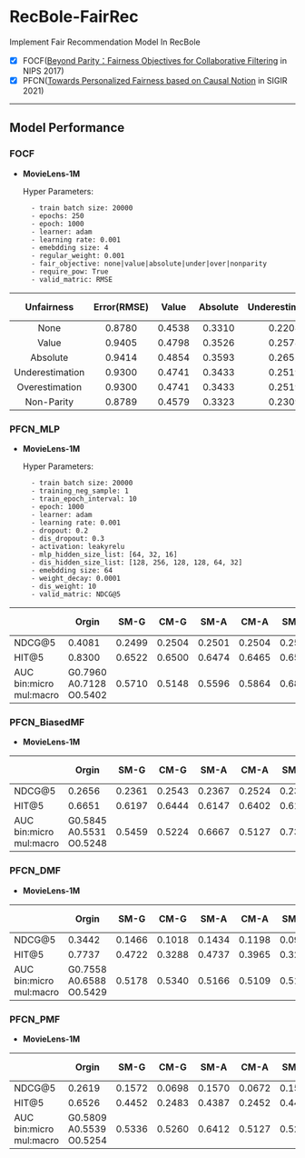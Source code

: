 # RecBole-FairRec
Implement Fair Recommendation Model In RecBole
- [x] FOCF([Beyond Parity：Fairness Objectives for Collaborative Filtering](https://proceedings.neurips.cc/paper/2017/hash/e6384711491713d29bc63fc5eeb5ba4f-Abstract.html) in NIPS 2017)
- [x] PFCN([Towards Personalized Fairness based on Causal Notion](https://dl.acm.org/doi/abs/10.1145/3404835.3462966?casa_token=zzHePKuKP6AAAAAA:YzZp_qUbzsgd3TXWCAGSRAfEHO2oM0_BuWZ5uZlfj_rudqKGYq8douOaZ0GoizxP54jtz3JDFw725xo) in SIGIR 2021)
-------------------------------------------------------------
## Model Performance
### FOCF
- **MovieLens-1M**  
    
    Hyper Parameters:

        - train batch size: 20000
        - epochs: 250
        - epoch: 1000
        - learner: adam
        - learning rate: 0.001 
        - emebdding size: 4  
        - regular_weight: 0.001
        - fair_objective: none|value|absolute|under|over|nonparity
        - require_pow: True
        - valid_matric: RMSE

| Unfairness | Error(RMSE) | Value | Absolute | Underestimation | Overestimation | Non-Parity |
|:-:| :-:| :-: | :-: | :-: | :-: | :-: |
| None | 0.8780 | 0.4538 | 0.3310 | 0.2208 | 0.2330 | 0.0546 |
| Value | 0.9405 | 0.4798 | 0.3526 | 0.2578 | 0.2220 | 0.0645 |
| Absolute |  0.9414 | 0.4854 | 0.3593 | 0.2652 | 0.2202 | 0.1094 |
| Underestimation | 0.9300 | 0.4741 | 0.3433 | 0.2519 | 0.2222 | 0.0525 |
| Overestimation | 0.9300 | 0.4741 | 0.3433 | 0.2519 | 0.2222 | 0.0525 |
| Non-Parity| 0.8789 | 0.4579 | 0.3323 | 0.2309 | 0.2269 | 0.0028 |

### PFCN_MLP
- **MovieLens-1M**

    Hyper Parameters:

        - train batch size: 20000
        - training_neg_sample: 1
        - train_epoch_interval: 10
        - epoch: 1000
        - learner: adam
        - learning rate: 0.001 
        - dropout: 0.2
        - dis_dropout: 0.3
        - activation: leakyrelu
        - mlp_hidden_size_list: [64, 32, 16]
        - dis_hidden_size_list: [128, 256, 128, 128, 64, 32]
        - emebdding size: 64  
        - weight_decay: 0.0001
        - dis_weight: 10
        - valid_matric: NDCG@5

|   | Orgin| SM-G | CM-G  |  SM-A | CM-A  |  SM-O | CM-O | SM-GA | CM-GA | SM-GO | CM-GO | SM-AO | CM-AO | SM-GAO | CM-GAO |
|---|---|---|---|---|---|---|---|---|---|---|---|---|---|---|---|
|  NDCG@5 | 0.4081  | 0.2499 | 0.2504 | 0.2501 | 0.2504 | 0.2509 | 0.2518 | 0.2498 | 0.2521 | 0.2465 | 0.2529  | 0.2489  | 0.2520 |  0.2499 | 0.2520  |
|  HIT@5 | 0.8300 | 0.6522 | 0.6500 | 0.6474 | 0.6465 | 0.6560 | 0.6457 | 0.6530 | 0.6459 | 0.6472 | 0.6512 | 0.6485 | 0.6523 | 0.6563  | 0.6472 |
|  AUC<br/>bin:micro<br/>mul:macro |  G0.7960<br/>A0.7128<br/>O0.5402 | 0.5710  | 0.5148  | 0.5596  | 0.5864 | 0.6813 |  0.5062 |  G0.5057<br/>A0.5967 | G0.5227<br/>A0.6154 | G0.5146<br/>O0.6918  | G0.5140<br/>O0.5111  |  A0.6465<br/>O0.6918 | A0.5805<br/>O0.5209  |  G0.5175<br/>A0.6097<br/>O0.6853 | G0.5111<br/>A0.5372<br/>O0.5084  |


### PFCN_BiasedMF
- **MovieLens-1M**

|   | Orgin| SM-G | CM-G  |  SM-A | CM-A  |  SM-O | CM-O | SM-GA | CM-GA | SM-GO | CM-GO | SM-AO | CM-AO | SM-GAO | CM-GAO |
|---|---|---|---|---|---|---|---|---|---|---|---|---|---|---|---|
|  NDCG@5 |  0.2656 | 0.2361| 0.2543 |0.2367 | 0.2524 | 0.2334 | 0.2506 | 0.2371 | 0.2552 | 0.2306 | 0.2555  | 0.2297  | 0.2540 | 0.2344  | 0.2560  |
|  HIT@5 | 0.6651   | 0.6197| 0.6444 | 0.6147| 0.6402 |0.6101  | 0.6425 |0.6134 | 0.6434 | 0.6126 | 0.6502  |  0.6051 | 0.6444 | 0.6180  | 0.6459  |
|  AUC<br/>bin:micro<br/>mul:macro |  G0.5845<br/>A0.5531<br/>O0.5248 | 0.5459  | 0.5224  | 0.6667 | 0.5127  | 0.7370  | 0.5119  |  G0.5051<br/>A0.6881 | G0.5120<br/>A0.5331 | G0.5398<br/>O0.7316  | G0.5155<br/>O0.5409  |  A0.6933<br/>O0.7238 | A0.5402<br/>O0.5234  | G0.5355<br/>A0.6600<br/>O0.7303  |  G0.5101<br/>A0.5429<br/>O0.5412 |

### PFCN_DMF
- **MovieLens-1M**

|   | Orgin| SM-G | CM-G  |  SM-A | CM-A  |  SM-O | CM-O | SM-GA | CM-GA | SM-GO | CM-GO | SM-AO | CM-AO | SM-GAO | CM-GAO |
|---|---|---|---|---|---|---|---|---|---|---|---|---|---|---|---|
|  NDCG@5 |  0.3442 |0.1466 |0.1018| 0.1434 |0.1198 | 0.0969 | 0.1045 | 0.1463 | 0.1074 | 0.1500 | 0.0952  | 0.1144  | 0.1092 |  0.1454 | 0.1023  |
|  HIT@5 |  0.7737  |0.4722 |0.3288 | 0.4737 |0.3965 | 0.3238 | 0.3555 | 0.4743 |0.3662  | 0.4851 | 0.3224  | 0.3685  | 0.3815 | 0.4672  |  0.3523 |
|  AUC<br/>bin:micro<br/>mul:macro |  G0.7558<br/>A0.6588<br/>O0.5429 | 0.5178  | 0.5340  | 0.5166 | 0.5109  | 0.5118  | 0.5122  |  G0.5121<br/>A0.5050 | G0.5351<br/>A0.5085 | G0.5161<br/>O0.5120  | G0.5217<br/>O0.5065  |  A0.5064<br/>O0.5084 | A0.5147<br/>O0.5159  | G0.5141<br/>A0.5096<br/>O0.5048  |  G0.5152<br/>A0.5136<br/>O0.5307 |

### PFCN_PMF
- **MovieLens-1M**


|   | Orgin| SM-G | CM-G  |  SM-A | CM-A  |  SM-O | CM-O | SM-GA | CM-GA | SM-GO | CM-GO | SM-AO | CM-AO | SM-GAO | CM-GAO |
|---|---|---|---|---|---|---|---|---|---|---|---|---|---|---|---|
|  NDCG@5 |  0.2619 |0.1572 |0.0698 | 0.1570 | 0.0672| 0.1575 |0.0721  | 0.1542 | 0.0943 | 0.1505 | 0.0996  | 0.1563  | 0.0954 |  0.1580 | 0.1112  |
|  HIT@5 | 0.6526   | 0.4452|0.2483 | 0.4387 |0.2452 | 0.4442 | 0.2565 | 0.4348 | 0.3139 | 0.4291 | 0.3245  | 0.4406  | 0.3182 | 0.4382  | 0.3588  |
|  AUC<br/>bin:micro<br/>mul:macro |  G0.5809<br/>A0.5539<br/>O0.5254 | 0.5336  | 0.5260  | 0.6412 |  0.5127 | 0.5219  | 0.5150  |  G0.5181<br/>A0.5788 | G0.5303<br/>A0.5171 | G0.5298<br/>O0.5050  | G0.5292<br/>O0.5070  |  A0.6340<br/>O0.5065 | A0.5190<br/>O0.5063  |  G0.5464<br/>A0.6229<br/>O0.5008 | G0.5330<br/>A0.5111<br/>O0.5181  |
